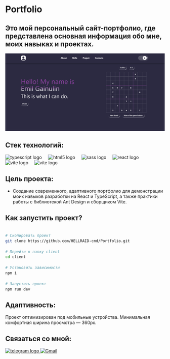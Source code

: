 # Portfolio 

## Это мой персональный сайт-портфолио, где представлена основная информация обо мне, моих навыках и проектах.

![Главная страница](client/public/img/github/image.png)

## Стек технологий:
<div>
  <img src="https://cdn.jsdelivr.net/gh/devicons/devicon/icons/typescript/typescript-original.svg" height="40" alt="typescript logo"  />
  <img width="12" />
  <img src="https://cdn.jsdelivr.net/gh/devicons/devicon/icons/html5/html5-original.svg" height="40" alt="html5 logo"  />
  <img width="12" />
  <img src="https://cdn.jsdelivr.net/gh/devicons/devicon/icons/sass/sass-original.svg" height="40" alt="sass logo"  />
  <img width="12" />
  <img src="https://cdn.jsdelivr.net/gh/devicons/devicon/icons/react/react-original.svg" height="40" alt="react logo"  />
  <img width="12" />
  <img src="https://cdn.jsdelivr.net/gh/devicons/devicon@latest/icons/vitejs/vitejs-original.svg" height="40" alt="vite logo"  />
  <img width="12" />
  <img src="https://gw.alipayobjects.com/zos/rmsportal/KDpgvguMpGfqaHPjicRK.svg" height="40" alt="vite logo"  />
  <img width="12" />
</div>

## Цель проекта:
- Создание современного, адаптивного портфолио для демонстрации моих навыков разработки на React и TypeScript, а также практики работы с библиотекой Ant Design и сборщиком Vite.

## Как запустить проект?
```bash

# Скопировать проект
git clone https://github.com/HELLRAID-cmd/Portfolio.git

# Перейти в папку client
cd client

# Установить зависимости
npm i

# Запустить проект
npm run dev
```
## Адаптивность:
Проект оптимизирован под мобильные устройства.
Минимальная комфортная ширина просмотра — 360px.

## Связаться со мной:
<a href="https://t.me/HELLRAD1" target="_blank">
  <img src="https://upload.wikimedia.org/wikipedia/commons/8/82/Telegram_logo.svg" height="30" alt="telegram logo" />
</a>
<a href="mailto:emilgainulinjob@gmail.com" target="_blank">
  <img src="https://cdn-icons-png.flaticon.com/512/732/732200.png" alt="Gmail" width="30"/>
</a>
